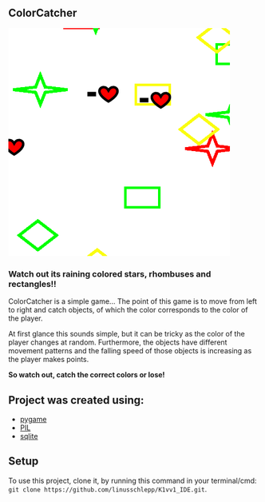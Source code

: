 ## ColorCatcher

![image](https://github.com/linusschlepp/ColorCatcher/blob/6ccfd4e7a401848f0762f587d5e42736d5d3ce14/assets/images/sample_img_readme.png)

### Watch out its raining colored stars, rhombuses and rectangles!! 

ColorCatcher is a simple game... The point of this game is to move from left to right and catch objects, of which the color
corresponds to the color of the player. 

At first glance this sounds simple, but it can be tricky as the color of the player changes at random. Furthermore,
the objects have different movement patterns and the falling speed of those objects is increasing as the player makes points. 

**So watch out, catch the correct colors or lose!** 

## Project was created using:
* [pygame](https://www.pygame.org/news) 
* [PIL](https://pypi.org/project/Pillow/)
* [sqlite](https://sqlite.org/index.html)

## Setup
To use this project, clone it, by running this command in your terminal/cmd: `git clone https://github.com/linusschlepp/K1vv1_IDE.git`.
